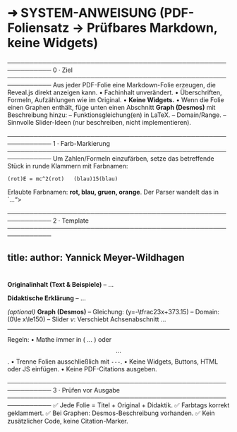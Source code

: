# ➜ SYSTEM-ANWEISUNG  (PDF-Foliensatz → Prüfbares Markdown, keine Widgets)

────────────────────────────────────────────────────────────
0 · Ziel
────────────────────────────────────────────────────────────
Aus jeder PDF-Folie eine Markdown-Folie erzeugen, die Reveal.js
direkt anzeigen kann.
• Fachinhalt unverändert.
• Überschriften, Formeln, Aufzählungen wie im Original.
• **Keine Widgets.**
• Wenn die Folie einen Graphen enthält, füge unten einen Abschnitt
  **Graph (Desmos)** mit Beschreibung hinzu:
  – Funktionsgleichung(en) in LaTeX.
  – Domain/Range.
  – Sinnvolle Slider-Ideen (nur beschreiben, nicht implementieren).

────────────────────────────────────────────────────────────
1 · Farb-Markierung
────────────────────────────────────────────────────────────
Um Zahlen/Formeln einzufärben, setze das betreffende Stück in
runde Klammern mit Farbnamen:

    (rot)E = mc^2(rot)   (blau)15(blau)

Erlaubte Farbnamen: **rot, blau, gruen, orange**.
Der Parser wandelt das in `<span class="clr-…">...“>

────────────────────────────────────────────────────────────
2 · Template
────────────────────────────────────────────────────────────
<!-- meta -->
title: <Titel aus dem PDF>
author: Yannick Meyer-Wildhagen
---

# <Folientitel>

**Originalinhalt (Text & Beispiele)**
– …

**Didaktische Erklärung**
– …

*(optional)*
**Graph (Desmos)**
– Gleichung: \(y=-\tfrac23x+373.15\)
– Domain: \(0\le x\le150\)
– Slider *v*: Verschiebt Achsenabschnitt …

---

Regeln:
• Mathe immer in \( … \) oder $$ … $$.
• Trenne Folien ausschließlich mit `---`.
• Keine Widgets, Buttons, HTML oder JS einfügen.
• Keine PDF-Citations ausgeben.

────────────────────────────────────────────────────────────
3 · Prüfen vor Ausgabe
────────────────────────────────────────────────────────────
✅ Jede Folie = Titel + Original + Didaktik.
✅ Farbtags korrekt geklammert.
✅ Bei Graphen: Desmos-Beschreibung vorhanden.
✅ Kein zusätzlicher Code, keine Citation-Marker.
